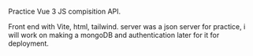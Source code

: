 Practice Vue 3 JS compisition API.

Front end with Vite, html, tailwind.
server was a json server for practice, i will work on making a mongoDB and authentication later for it for deployment. 
